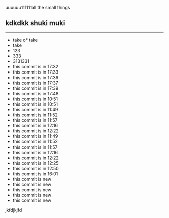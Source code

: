 uuuuuu111111all the small things

kdkdkk
shuki muki
-------
-------
* take 
o* take 
* take 
* 123
* 333
* 3131331
* this commit is in 17:32
* this commit is in 17:33
* this commit is in 17:36
* this commit is in 17:37
* this commit is in 17:39
* this commit is in 17:48
* this commit is in 10:51
* this commit is in 10:51
* this commit is in 11:49
* this commit is in 11:52
* this commit is in 11:57
* this commit is in 12:16
* this commit is in 12:22
* this commit is in 11:49
* this commit is in 11:52
* this commit is in 11:57
* this commit is in 12:16
* this commit is in 12:22
* this commit is in 12:25
* this commit is in 12:50
* this commit is in 16:01
* this commit is new
* this commit is new
* this commit is new
* this commit is new
* this commit is new












jkfdjkjfd
